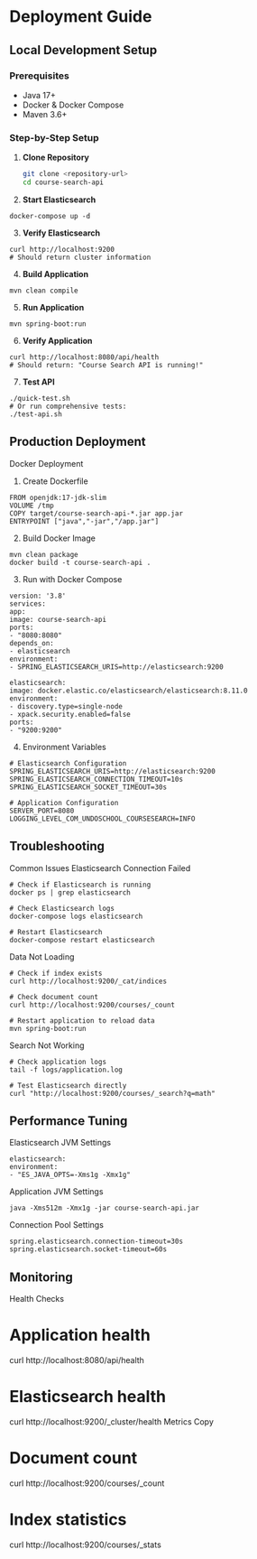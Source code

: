 # Deployment Guide

## Local Development Setup

### Prerequisites
- Java 17+
- Docker & Docker Compose
- Maven 3.6+

### Step-by-Step Setup

1. **Clone Repository**
   ```bash
   git clone <repository-url>
   cd course-search-api
   ```
2. **Start Elasticsearch**
```
docker-compose up -d
```
3. **Verify Elasticsearch**
```
curl http://localhost:9200
# Should return cluster information
```
4. **Build Application**
```
mvn clean compile
```

5. **Run Application**
```
mvn spring-boot:run
```
6. **Verify Application**
```
curl http://localhost:8080/api/health
# Should return: "Course Search API is running!"
```
7. **Test API**

```
./quick-test.sh
# Or run comprehensive tests:
./test-api.sh
```

## Production Deployment
Docker Deployment
1. Create Dockerfile
```
FROM openjdk:17-jdk-slim
VOLUME /tmp
COPY target/course-search-api-*.jar app.jar
ENTRYPOINT ["java","-jar","/app.jar"]
```
2. Build Docker Image
```
mvn clean package
docker build -t course-search-api .
```
3. Run with Docker Compose
```
version: '3.8'
services:
app:
image: course-search-api
ports:
- "8080:8080"
depends_on:
- elasticsearch
environment:
- SPRING_ELASTICSEARCH_URIS=http://elasticsearch:9200

elasticsearch:
image: docker.elastic.co/elasticsearch/elasticsearch:8.11.0
environment:
- discovery.type=single-node
- xpack.security.enabled=false
ports:
- "9200:9200"
```
4. Environment Variables
```
# Elasticsearch Configuration
SPRING_ELASTICSEARCH_URIS=http://elasticsearch:9200
SPRING_ELASTICSEARCH_CONNECTION_TIMEOUT=10s
SPRING_ELASTICSEARCH_SOCKET_TIMEOUT=30s

# Application Configuration
SERVER_PORT=8080
LOGGING_LEVEL_COM_UNDOSCHOOL_COURSESEARCH=INFO
```
## Troubleshooting
Common Issues
Elasticsearch Connection Failed

```
# Check if Elasticsearch is running
docker ps | grep elasticsearch

# Check Elasticsearch logs
docker-compose logs elasticsearch

# Restart Elasticsearch
docker-compose restart elasticsearch
```
Data Not Loading

```
# Check if index exists
curl http://localhost:9200/_cat/indices

# Check document count
curl http://localhost:9200/courses/_count

# Restart application to reload data
mvn spring-boot:run
```
Search Not Working

```
# Check application logs
tail -f logs/application.log

# Test Elasticsearch directly
curl "http://localhost:9200/courses/_search?q=math"
```
## Performance Tuning
Elasticsearch JVM Settings
```
elasticsearch:
environment:
- "ES_JAVA_OPTS=-Xms1g -Xmx1g"
```
Application JVM Settings

```
java -Xms512m -Xmx1g -jar course-search-api.jar
```

Connection Pool Settings

```
spring.elasticsearch.connection-timeout=30s
spring.elasticsearch.socket-timeout=60s
```
## Monitoring
Health Checks

# Application health
curl http://localhost:8080/api/health

# Elasticsearch health
curl http://localhost:9200/_cluster/health
Metrics
Copy
# Document count
curl http://localhost:9200/courses/_count

# Index statistics
curl http://localhost:9200/courses/_stats